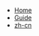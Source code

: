 * [Home](/)
* [Guide](guide.md "The greatest guide in the world")
* [zh-cn](/zh-cn/guide.md "The greatest guide in the world")

